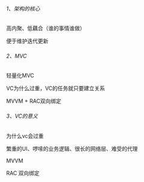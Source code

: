 ###### 1、架构的核心

高内聚、低藕合（谁的事情谁做）

便于维护迭代更新

###### 2、MVC

轻量化MVC

VC为什么过重，VC的任务就只要建立关系

MVVM + RAC双向绑定

###### 3、VC的意义

为什么vc会过重

繁重的UI、啰嗦的业务逻辑、很长的网络层、难受的代理

MVVM 

RAC 双向绑定